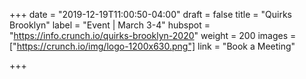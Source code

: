 +++
date = "2019-12-19T11:00:50-04:00"
draft = false
title = "Quirks Brooklyn"
label = "Event | March 3-4"
hubspot = "https://info.crunch.io/quirks-brooklyn-2020"
weight = 200
images = ["https://crunch.io/img/logo-1200x630.png"]
link = "Book a Meeting"

+++
